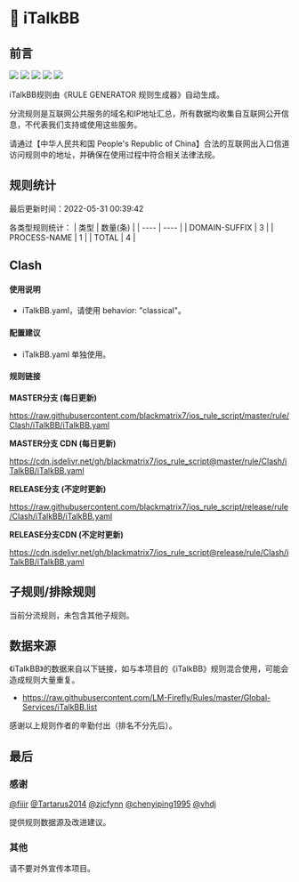 # 🧸 iTalkBB

## 前言

![](https://shields.io/badge/-移除重复规则-ff69b4) ![](https://shields.io/badge/-DOMAIN与DOMAIN--SUFFIX合并-green) ![](https://shields.io/badge/-DOMAIN--SUFFIX间合并-critical) ![](https://shields.io/badge/-DOMAIN--SUFFIX与DOMAIN--KEYWORD合并-blue) ![](https://shields.io/badge/-IP--CIDR(6)合并-blueviolet) 

iTalkBB规则由《RULE GENERATOR 规则生成器》自动生成。

分流规则是互联网公共服务的域名和IP地址汇总，所有数据均收集自互联网公开信息，不代表我们支持或使用这些服务。

请通过【中华人民共和国 People's Republic of China】合法的互联网出入口信道访问规则中的地址，并确保在使用过程中符合相关法律法规。

## 规则统计

最后更新时间：2022-05-31 00:39:42

各类型规则统计：
| 类型 | 数量(条)  | 
| ---- | ----  |
| DOMAIN-SUFFIX | 3  | 
| PROCESS-NAME | 1  | 
| TOTAL | 4  | 


## Clash 

#### 使用说明
- iTalkBB.yaml，请使用 behavior: "classical"。

#### 配置建议
- iTalkBB.yaml 单独使用。

#### 规则链接
**MASTER分支 (每日更新)**

https://raw.githubusercontent.com/blackmatrix7/ios_rule_script/master/rule/Clash/iTalkBB/iTalkBB.yaml

**MASTER分支 CDN (每日更新)**

https://cdn.jsdelivr.net/gh/blackmatrix7/ios_rule_script@master/rule/Clash/iTalkBB/iTalkBB.yaml

**RELEASE分支 (不定时更新)**

https://raw.githubusercontent.com/blackmatrix7/ios_rule_script/release/rule/Clash/iTalkBB/iTalkBB.yaml

**RELEASE分支CDN (不定时更新)**

https://cdn.jsdelivr.net/gh/blackmatrix7/ios_rule_script@release/rule/Clash/iTalkBB/iTalkBB.yaml

## 子规则/排除规则


当前分流规则，未包含其他子规则。

## 数据来源

《iTalkBB》的数据来自以下链接，如与本项目的《iTalkBB》规则混合使用，可能会造成规则大量重复。

- https://raw.githubusercontent.com/LM-Firefly/Rules/master/Global-Services/iTalkBB.list


感谢以上规则作者的辛勤付出（排名不分先后）。

## 最后

### 感谢

[@fiiir](https://github.com/fiiir) [@Tartarus2014](https://github.com/Tartarus2014) [@zjcfynn](https://github.com/zjcfynn) [@chenyiping1995](https://github.com/chenyiping1995) [@vhdj](https://github.com/vhdj)

提供规则数据源及改进建议。

### 其他

请不要对外宣传本项目。